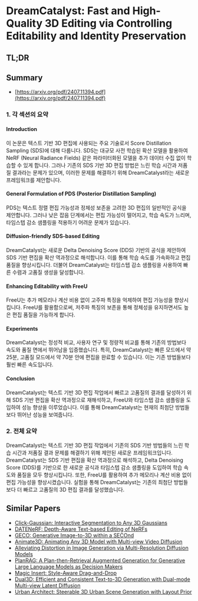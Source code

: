 # DreamCatalyst: Fast and High-Quality 3D Editing via Controlling Editability and Identity Preservation
## TL;DR
## Summary
- [https://arxiv.org/pdf/2407.11394.pdf](https://arxiv.org/pdf/2407.11394.pdf)

### 1. 각 섹션의 요약

#### Introduction
이 논문은 텍스트 기반 3D 편집에 사용되는 주요 기술로서 Score Distillation Sampling (SDS)에 대해 다룹니다. SDS는 대규모 사전 학습된 확산 모델을 활용하여 NeRF (Neural Radiance Fields) 같은 파라미터화된 모델을 추가 데이터 수집 없이 학습할 수 있게 합니다. 그러나 기존의 SDS 기반 3D 편집 방법은 느린 학습 시간과 저품질 결과라는 문제가 있으며, 이러한 문제를 해결하기 위해 DreamCatalyst라는 새로운 프레임워크를 제안합니다.

#### General Formulation of PDS (Posterior Distillation Sampling)
PDS는 텍스트 정렬 편집 가능성과 정체성 보존을 고려한 3D 편집의 일반적인 공식을 제안합니다. 그러나 낮은 잡음 단계에서는 편집 가능성이 떨어지고, 학습 속도가 느리며, 타임스텝 감소 샘플링을 적용하기 어려운 문제가 있습니다.

#### Diffusion-friendly SDS-based Editing
DreamCatalyst는 새로운 Delta Denoising Score (DDS) 기반의 공식을 제안하여 SDS 기반 편집을 확산 역과정으로 해석합니다. 이를 통해 학습 속도를 가속화하고 편집 품질을 향상시킵니다. 더불어 DreamCatalyst는 타임스텝 감소 샘플링을 사용하여 빠른 수렴과 고품질 생성을 달성합니다.

#### Enhancing Editability with FreeU
FreeU는 추가 메모리나 계산 비용 없이 고주파 특징을 억제하여 편집 가능성을 향상시킵니다. FreeU를 활용함으로써, 저주파 특징의 보존을 통해 정체성을 유지하면서도 높은 편집 품질을 가능하게 합니다.

#### Experiments
DreamCatalyst는 정성적 비교, 사용자 연구 및 정량적 비교를 통해 기존의 방법보다 속도와 품질 면에서 뛰어남을 입증했습니다. 특히, DreamCatalyst는 빠른 모드에서 약 25분, 고품질 모드에서 약 70분 안에 편집을 완료할 수 있습니다. 이는 기존 방법들보다 훨씬 빠른 속도입니다.

#### Conclusion
DreamCatalyst는 텍스트 기반 3D 편집 작업에서 빠르고 고품질의 결과를 달성하기 위해 SDS 기반 편집을 확산 역과정으로 재해석하고, FreeU와 타임스텝 감소 샘플링을 도입하여 성능 향상을 이루었습니다. 이를 통해 DreamCatalyst는 현재의 최첨단 방법들보다 뛰어난 성능을 보여줍니다.

### 2. 전체 요약

DreamCatalyst는 텍스트 기반 3D 편집 작업에서 기존의 SDS 기반 방법들의 느린 학습 시간과 저품질 결과 문제를 해결하기 위해 제안된 새로운 프레임워크입니다. DreamCatalyst는 SDS 기반 편집을 확산 역과정으로 해석하고, Delta Denoising Score (DDS)를 기반으로 한 새로운 공식과 타임스텝 감소 샘플링을 도입하여 학습 속도와 품질을 모두 향상시킵니다. 또한, FreeU를 활용하여 추가 메모리나 계산 비용 없이 편집 가능성을 향상시켰습니다. 실험을 통해 DreamCatalyst는 기존의 최첨단 방법들보다 더 빠르고 고품질의 3D 편집 결과를 달성했습니다.

## Similar Papers
- [Click-Gaussian: Interactive Segmentation to Any 3D Gaussians](2407.11793.md)
- [DATENeRF: Depth-Aware Text-based Editing of NeRFs](2404.04526.md)
- [GECO: Generative Image-to-3D within a SECOnd](2405.20327.md)
- [Animate3D: Animating Any 3D Model with Multi-view Video Diffusion](2407.11398.md)
- [Alleviating Distortion in Image Generation via Multi-Resolution Diffusion Models](2406.09416.md)
- [PlanRAG: A Plan-then-Retrieval Augmented Generation for Generative Large Language Models as Decision Makers](2406.12430.md)
- [Magic Insert: Style-Aware Drag-and-Drop](2407.02489.md)
- [Dual3D: Efficient and Consistent Text-to-3D Generation with Dual-mode Multi-view Latent Diffusion](2405.09874.md)
- [Urban Architect: Steerable 3D Urban Scene Generation with Layout Prior](2404.06780.md)
